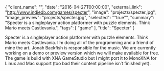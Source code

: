 {
  "client_name": "",
  "date": "2016-04-27T00:00:00",
  "external_link": "http://www.indiedb.com/games/specter",
  "image": "projects/specter.jpg",
  "image_preview": "projects/specter.jpg",
  "selected": "\"true\"",
  "summary": "Specter is a singleplayer action platformer with puzzle elements. Think Mario meets Castlevania.",
  "tags": [
    "game"
  ],
  "title": "Specter"
}

Specter is a singleplayer action platformer with puzzle elements. Think Mario meets Castlevania. I’m doing all of the programming and a friend of mine the art. Jonah Backfish is responsible for the music. We are currently working on a demo or preview version which we will make available for free. The game is build with XNA GameStudio but I might port it to MonoXNA for Linux and Mac support (too bad their content pipeline isn’t finished yet).
